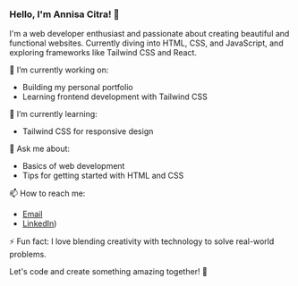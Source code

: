 ### Hello, I'm Annisa Citra! 👋

I'm a web developer enthusiast and passionate about creating beautiful and functional websites. Currently diving into HTML, CSS, and JavaScript, and exploring frameworks like Tailwind CSS and React.

🔭 I’m currently working on:
- Building my personal portfolio
- Learning frontend development with Tailwind CSS

🌱 I’m currently learning:
- Tailwind CSS for responsive design

💬 Ask me about:
- Basics of web development
- Tips for getting started with HTML and CSS

📫 How to reach me:
- [Email](mailto:annisacitrra@gmail.com)
- [LinkedIn](linkedin.com/in/annisa-citra-pratiwi-271026276/))

⚡ Fun fact:
I love blending creativity with technology to solve real-world problems.

Let's code and create something amazing together! 🌟

